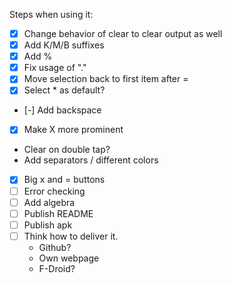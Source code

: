 Steps when using it:

- [x] Change behavior of clear to clear output as well
- [x] Add K/M/B suffixes
- [x] Add %
- [x] Fix usage of "."
- [x] Move selection back to first item after = 
- [x] Select * as default?
- [-] Add backspace
- [x] Make X more prominent
- Clear on double tap?
- Add separators / different colors
- [x] Big x and = buttons 
- [ ] Error checking
- [ ] Add algebra
- [ ] Publish README
- [ ] Publish apk
- [ ] Think how to deliver it.
  - Github? 
  - Own webpage
  - F-Droid?
